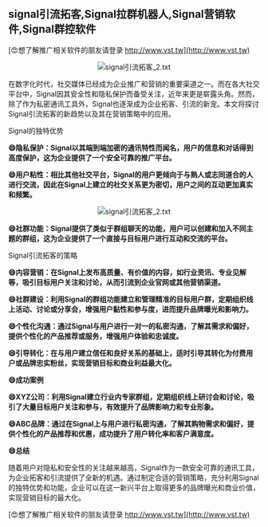 ## **signal引流拓客,Signal拉群机器人,Signal营销软件,Signal群控软件**

[😍想了解推广相关软件的朋友请登录 http://www.vst.tw](http://www.vst.tw)

 <center><img src="https://vst.tw/MP4/tuiguang/png/8.png" alt="signal引流拓客_2.txt"></center>

在数字化时代，社交媒体已经成为企业推广和营销的重要渠道之一。而在各大社交平台中，Signal因其安全性和隐私保护而备受关注，近年来更是崭露头角。然而，除了作为私密通讯工具外，Signal也逐渐成为企业拓客、引流的新宠。本文将探讨Signal引流拓客的新趋势以及其在营销策略中的应用。

Signal的独特优势

**😄隐私保护：Signal以其端到端加密的通讯特性而闻名，用户的信息和对话得到高度保护，这为企业提供了一个安全可靠的推广平台。**

**😄用户粘性：相比其他社交平台，Signal的用户更倾向于与熟人或志同道合的人进行交流，因此在Signal上建立的社交关系更为密切，用户之间的互动更加真实和频繁。**

 <center><img src="https://vst.tw/MP4/tuiguang/png/7.png" alt="signal引流拓客_2.txt"></center>

**😄社群功能：Signal提供了类似于群组聊天的功能，用户可以创建和加入不同主题的群组，这为企业提供了一个直接与目标用户进行互动和交流的平台。**

Signal引流拓客的策略

**😄内容营销：在Signal上发布高质量、有价值的内容，如行业资讯、专业见解等，吸引目标用户关注和讨论，从而引流到企业官网或其他营销渠道。**

**😄社群建设：利用Signal的群组功能建立和管理精准的目标用户群，定期组织线上活动、讨论或分享会，增强用户黏性和参与度，进而提升品牌曝光和影响力。**

**😄个性化沟通：通过Signal与用户进行一对一的私密沟通，了解其需求和偏好，提供个性化的产品推荐或服务，增强用户体验和忠诚度。**

**😄引导转化：在与用户建立信任和良好关系的基础上，适时引导其转化为付费用户或品牌忠实粉丝，实现营销目标和商业利益最大化。**

**😄成功案例**

**😄XYZ公司：利用Signal建立行业内专家群组，定期组织线上研讨会和讨论，吸引了大量目标用户关注和参与，有效提升了品牌影响力和专业形象。**

**😄ABC品牌：通过在Signal上与用户进行私密沟通，了解其购物需求和偏好，提供个性化的产品推荐和优惠，成功提升了用户转化率和客户满意度。**

**😄总结**

随着用户对隐私和安全性的关注越来越高，Signal作为一款安全可靠的通讯工具，为企业拓客和引流提供了全新的机遇。通过制定合适的营销策略，充分利用Signal的独特优势和功能，企业可以在这一新兴平台上取得更多的品牌曝光和商业价值，实现营销目标的最大化。

[😍想了解推广相关软件的朋友请登录 http://www.vst.tw](http://www.vst.tw)



